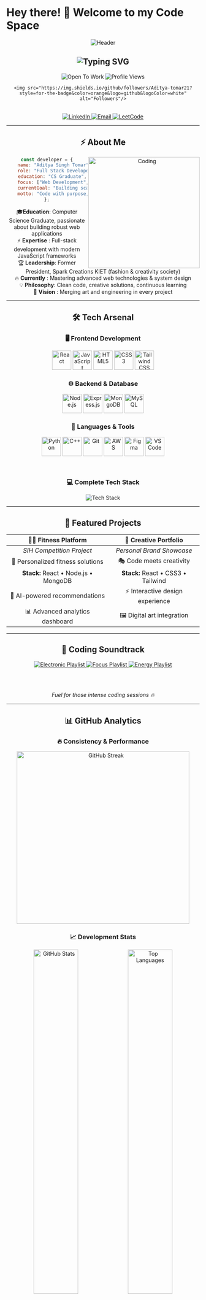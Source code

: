 # Hey there! 👋 Welcome to my Code Space

<div align="center">
  
  <img src="https://capsule-render.vercel.app/api?type=waving&color=gradient&customColorList=0,1,2,3,4&height=140&section=header&text=Aditya%20Singh%20Tomar&fontSize=40&fontColor=ffffff&animation=fadeIn&fontAlignY=35" alt="Header"/>
  
  <h2>
    <img src="https://readme-typing-svg.demolab.com?font=JetBrains+Mono&size=26&duration=2500&pause=800&color=00D9FF&center=true&vCenter=true&width=500&lines=Full+Stack+Developer;CS+Graduate;Problem+Solver;Tech+Enthusiast" alt="Typing SVG" />
  </h2>
  
  <div>
    <img src="https://img.shields.io/badge/🚀-Open%20To%20Work-00D9FF?style=for-the-badge&logo=rocket&logoColor=white" alt="Open To Work"/>
  <img src="https://komarev.com/ghpvc/?username=adityas-tomar21&color=blue&style=for-the-badge&label=Profile+Views" alt="Profile Views"/>

    <img src="https://img.shields.io/github/followers/Aditya-tomar21?style=for-the-badge&color=orange&logo=github&logoColor=white" alt="Followers"/>
  </div>
  <br/>
  
<div>
  <a href="https://www.linkedin.com/in/aditya-singh-tomar-21-11-2k01/" title="aditya-singh-tomar-21-11-2k01">
    <img src="https://img.shields.io/badge/LinkedIn-0077B5?style=for-the-badge&logo=linkedin&logoColor=white" alt="LinkedIn"/>
  </a>
  <a href="mailto:adityasinghtomar890@gmail.com" title="adityasinghtomar890@gmail.com">
    <img src="https://img.shields.io/badge/Gmail-D14836?style=for-the-badge&logo=gmail&logoColor=white" alt="Email"/>
  </a>
  <a href="https://leetcode.com/u/aditya_tomar2111/" title="aditya_tomar2111">
    <img src="https://img.shields.io/badge/LeetCode-FFA116?style=for-the-badge&logo=leetcode&logoColor=white" alt="LeetCode"/>
  </a>
</div>


---

## ⚡ About Me

<img align="right" alt="Coding" width="290" src="https://media2.giphy.com/media/v1.Y2lkPTc5MGI3NjExZGRhOGlrajFpOXlsbm1kdnVwdXNha3pkZXZxam1pNGVxcmpxMGM0cCZlcD12MV9pbnRlcm5hbF9naWZfYnlfaWQmY3Q9Zw/QXwtfadqo7wbfmT46H/giphy.gif"/>

```javascript
const developer = {
    name: "Aditya Singh Tomar",
    role: "Full Stack Developer",
    education: "CS Graduate",
    focus: ["Web Development", "Problem Solving"],
    currentGoal: "Building scalable applications",
    motto: "Code with purpose, build with passion"
};
```

🎓**Education**: Computer Science Graduate, passionate about building robust web applications  
⚡ **Expertise** : Full-stack development with modern JavaScript frameworks  
🏆 **Leadership**: Former President, Spark Creations KIET (fashion & creativity society)  
🔥 **Currently** : Mastering advanced web technologies & system design  
💡 **Philosophy**: Clean code, creative solutions, continuous learning  
🎨 **Vision**    : Merging art and engineering in every project  


---

## 🛠️ Tech Arsenal

<div align="center">
  
 <h3>🖥️ Frontend Development</h3>
<p>
  <img src="https://skillicons.dev/icons?i=react" alt="React" width="50" height="50" title="React"/>
  <img src="https://skillicons.dev/icons?i=js" alt="JavaScript" width="50" height="50" title="JavaScript"/>
  <img src="https://skillicons.dev/icons?i=html" alt="HTML5" width="50" height="50" title="HTML5"/>
  <img src="https://skillicons.dev/icons?i=css" alt="CSS3" width="50" height="50" title="CSS3"/>
  <img src="https://skillicons.dev/icons?i=tailwind" alt="Tailwind CSS" width="50" height="50" title="Tailwind CSS"/>
</p>

<h3>⚙️ Backend & Database</h3>
<p>
  <img src="https://skillicons.dev/icons?i=nodejs" alt="Node.js" width="50" height="50" title="Node.js"/>
  <img src="https://skillicons.dev/icons?i=express" alt="Express.js" width="50" height="50" title="Express.js"/>
  <img src="https://skillicons.dev/icons?i=mongodb" alt="MongoDB" width="50" height="50" title="MongoDB"/>
  <img src="https://skillicons.dev/icons?i=mysql" alt="MySQL" width="50" height="50" title="MySQL"/>
</p>

<h3>🔧 Languages & Tools</h3>
<p>
  <img src="https://skillicons.dev/icons?i=python" alt="Python" width="50" height="50" title="Python"/>
  <img src="https://skillicons.dev/icons?i=cpp" alt="C++" width="50" height="50" title="C++"/>
  <img src="https://skillicons.dev/icons?i=git" alt="Git" width="50" height="50" title="Git"/>
  <img src="https://skillicons.dev/icons?i=aws" alt="AWS" width="50" height="50" title="AWS"/>
  <img src="https://skillicons.dev/icons?i=figma" alt="Figma" width="50" height="50" title="Figma"/>
  <img src="https://skillicons.dev/icons?i=vscode" alt="VS Code" width="50" height="50" title="VS Code"/>
</p>


  <br/>
  
  <!-- Alternative: All in one row -->
  <h3>💻 Complete Tech Stack</h3>
  <img src="https://skillicons.dev/icons?i=react,js,html,css,tailwind,nodejs,express,mongodb,mysql,python,cpp,git,aws,figma,vscode&theme=dark&perline=8" alt="Tech Stack"/>

</div>

---

## 🎯 Featured Projects

<div align="center">

| 🏋️‍♂️ **Fitness Platform** | 🎨 **Creative Portfolio** |
|:---:|:---:|
| *SIH Competition Project* | *Personal Brand Showcase* |
| 💪 Personalized fitness solutions | 🎭 Code meets creativity |
| **Stack:** React • Node.js • MongoDB | **Stack:** React • CSS3 • Tailwind |
| 🤖 AI-powered recommendations | ⚡ Interactive design experience |
| 📊 Advanced analytics dashboard | 🖼️ Digital art integration |

</div>

---

## 🎵 Coding Soundtrack

<div align="center">
  <a href="https://open.spotify.com/playlist/37i9dQZF1DWXRqgorJj26U" target="_blank">
    <img src="https://img.shields.io/badge/🎧-Electronic%20Focus-1DB954?style=for-the-badge&logo=spotify&logoColor=white" alt="Electronic Playlist"/>
  </a>
  <a href="https://open.spotify.com/playlist/37i9dQZF1DX0XUsuxWHRQd" target="_blank">
    <img src="https://img.shields.io/badge/🎵-Deep%20Focus-1DB954?style=for-the-badge&logo=spotify&logoColor=white" alt="Focus Playlist"/>
  </a>
  <a href="https://open.spotify.com/playlist/37i9dQZF1DX4sWSpwq3LiO" target="_blank">
    <img src="https://img.shields.io/badge/⚡-Coding%20Energy-1DB954?style=for-the-badge&logo=spotify&logoColor=white" alt="Energy Playlist"/>
  </a>
  
  <br/><br/>

  *Fuel for those intense coding sessions 🔥*

</div>



---

## 📊 GitHub Analytics

<div align="center">

### 🔥 Consistency & Performance
<img src="https://github-readme-streak-stats.herokuapp.com/?user=Aditya-tomar21&theme=dark&hide_border=true&stroke=00D9FF&ring=FFA500&fire=FF6347&currStreakLabel=00D9FF" alt="GitHub Streak" width="450"/>

<br/>

### 📈 Development Stats
<img src="https://github-readme-stats.vercel.app/api?username=Aditya-tomar21&show_icons=true&theme=dark&hide_border=true&count_private=true&include_all_commits=true&title_color=00D9FF&text_color=ffffff&icon_color=FFA500" alt="GitHub Stats" width="48%"/>
<img src="https://github-readme-stats.vercel.app/api/top-langs/?username=Aditya-tomar21&layout=compact&theme=dark&hide_border=true&langs_count=6&title_color=00D9FF&text_color=ffffff" alt="Top Languages" width="48%"/>

### 🏆 Achievements
<img src="https://github-profile-trophy.vercel.app/?username=Aditya-tomar21&theme=darkhub&no-frame=true&row=1&column=6&margin-w=15" alt="GitHub Trophies"/>

</div>

---

## 💪 Daily Motivation

<div align="center">
  <img src="https://quotes-github-readme.vercel.app/api?type=horizontal&theme=dark&border=true" alt="Developer Quote"/>
</div>

---

## 🤝 Let's Build Something Great

<div align="center">
  
  <img src="https://readme-typing-svg.demolab.com?font=JetBrains+Mono&size=20&duration=3000&pause=1000&color=00D9FF&center=true&vCenter=true&width=600&lines=Ready+to+collaborate+on+exciting+projects;Always+exploring+new+technologies;Let's+create+something+impactful+together;Open+to+opportunities+and+challenges" alt="Connect Message" />

  <br/><br/>

  <div>
    <a href="mailto:adityasinghtomar890@gmail.com">
      <img src="https://img.shields.io/badge/📧%20Get%20In%20Touch-EA4335?style=for-the-badge&logo=gmail&logoColor=white" alt="Email"/>
    </a>
    <a href="https://www.linkedin.com/in/aditya-singh-tomar-21-11-2k01/" target="_blank">
      <img src="https://img.shields.io/badge/💼%20Professional%20Network-0077B5?style=for-the-badge&logo=linkedin&logoColor=white" alt="LinkedIn"/>
    </a>
    <a href="https://leetcode.com/u/aditya_tomar2111/" target="_blank">
      <img src="https://img.shields.io/badge/⚔️%20Coding%20Challenges-FFA116?style=for-the-badge&logo=leetcode&logoColor=white" alt="LeetCode"/>
    </a>
  </div>
  
  <br/>
  
  **💬 Talk to me about:** React Development, System Design, Full Stack Architecture  
  **⚡ Strength:** Building scalable solutions with clean, efficient code  
  **🎯 Mission:** *Creating technology that makes a difference*

</div>

---

<div align="center">
  <img src="https://capsule-render.vercel.app/api?type=waving&color=gradient&customColorList=0,1,2,3,4&height=100&section=footer&text=Thanks%20for%20checking%20out%20my%20profile!&fontSize=16&fontColor=ffffff&animation=twinkling&fontAlignY=75" alt="Footer"/>
  
  <br/>
  
  <sub>⭐ If you find my work interesting, consider starring some repositories!</sub>  
  <br/>  
  <sub>🚀 *"Great software is built by great teams"* 🚀</sub>
</div>
